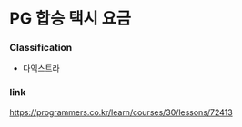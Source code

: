 # PG 합승 택시 요금

### Classification
* 다익스트라

### link
https://programmers.co.kr/learn/courses/30/lessons/72413